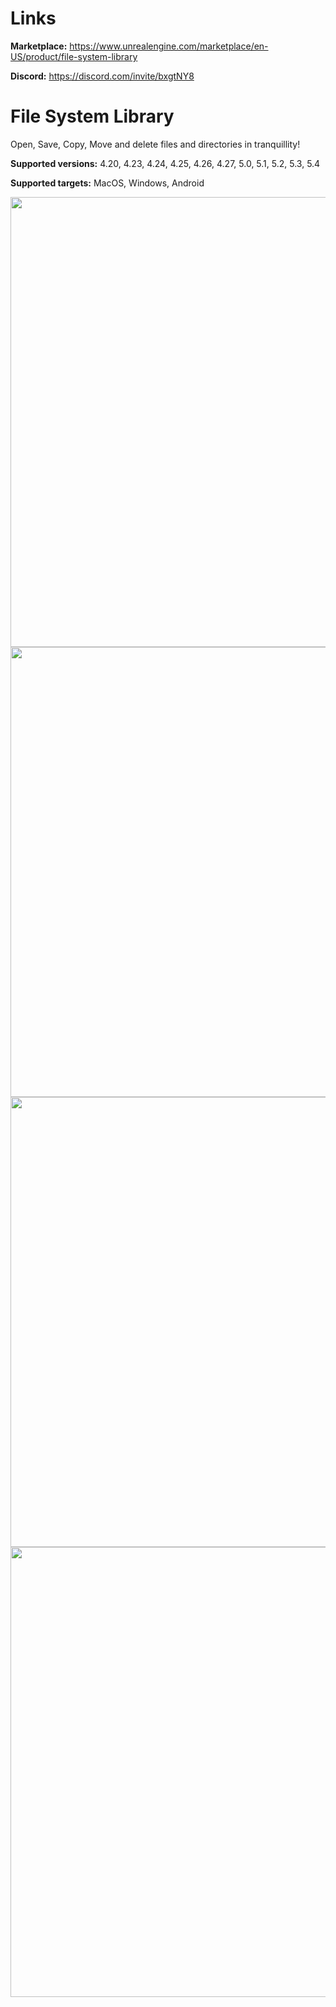 # Links

**Marketplace:** https://www.unrealengine.com/marketplace/en-US/product/file-system-library

**Discord:** https://discord.com/invite/bxgtNY8



# File System Library
 Open, Save, Copy, Move and delete files and directories in tranquillity!
 
 **Supported versions:** 4.20, 4.23, 4.24, 4.25, 4.26, 4.27, 5.0, 5.1, 5.2, 5.3, 5.4

 **Supported targets:** MacOS, Windows, Android

<img src="https://cdn1.epicgames.com/ue/product/Screenshot/5-1920x1080-9bacfeb1072aee485f29c133854b5cae.png?resize=1&w=1920" width="720">
<img src="https://cdn1.epicgames.com/ue/product/Screenshot/203-1920x1080-e46ef5b20d506f1cd584d3b6d7719a77.png?resize=1&w=1920" width="720">
<img src="https://cdn1.epicgames.com/ue/product/Screenshot/4-1920x1080-72727ccf64981262a1c6fc9d757af9c3.png?resize=1&w=1920" width="720">
<img src="https://cdn1.epicgames.com/ue/product/Screenshot/3-1920x1080-ac3d45570c20b45a506dab474f908c23.png?resize=1&w=1920" width="720">
